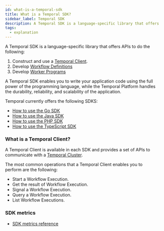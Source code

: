 ```yaml
---
id: what-is-a-temporal-sdk
title: What is a Temporal SDK?
sidebar_label: Temporal SDK
description: A Temporal SDK is a language-specific library that offers APIs to construct and use a Temporal Client to communicate with a Temporal Cluster, develop Workflow Definitions, and develop Worker Programs.
tags:
  - explanation
---
```


A Temporal SDK is a language-specific library that offers APIs to do the following:

1. Construct and use a [Temporal Client](#what-is-a-temporal-client).
2. Develop [Workflow Definitions](/docs/concepts/what-is-a-workflow-definition)
3. Develop [Worker Programs](/docs/concepts/what-is-a-worker-program)

A Temporal SDK enables you to write your application code using the full power of the programming language, while the Temporal Platform handles the durability, reliability, and scalability of the application.

Temporal currently offers the following SDKS:

- [How to use the Go SDK](/docs/go/)
- [How to use the Java SDK](/docs/java/)
- [How to use the PHP SDK](/docs/php/introduction)
- [How to use the TypeScript SDK](/docs/typescript/introduction)

### What is a Temporal Client?

A Temporal Client is available in each SDK and provides a set of APIs to communicate with a [Temporal Cluster](/docs/concepts/what-is-a-temporal-cluster).

The most common operations that a Temporal Client enables you to perform are the following:

- Start a Workflow Execution.
- Get the result of Workflow Execution.
- Signal a Workflow Execution.
- Query a Workflow Execution.
- List Workflow Executions.

### SDK metrics

- [SDK metrics reference](/docs/reference/sdk-metrics)
